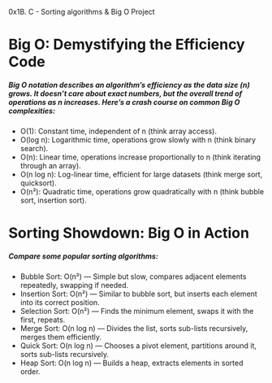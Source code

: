 0x1B. C - Sorting algorithms & Big O Project

# Big O: Demystifying the Efficiency Code

##### Big O notation describes an algorithm’s efficiency as the data size (n) grows. It doesn’t care about exact numbers, but the overall trend of operations as n increases. Here’s a crash course on common Big O complexities:

* O(1): Constant time, independent of n (think array access).
* O(log n): Logarithmic time, operations grow slowly with n (think binary search).
* O(n): Linear time, operations increase proportionally to n (think iterating through an array).
* O(n log n): Log-linear time, efficient for large datasets (think merge sort, quicksort).
* O(n²): Quadratic time, operations grow quadratically with n (think bubble sort, insertion sort).

# Sorting Showdown: Big O in Action

##### Compare some popular sorting algorithms:

* Bubble Sort: O(n²) — Simple but slow, compares adjacent elements repeatedly, swapping if needed.
* Insertion Sort: O(n²) — Similar to bubble sort, but inserts each element into its correct position.
* Selection Sort: O(n²) — Finds the minimum element, swaps it with the first, repeats.
* Merge Sort: O(n log n) — Divides the list, sorts sub-lists recursively, merges them efficiently.
* Quick Sort: O(n log n) — Chooses a pivot element, partitions around it, sorts sub-lists recursively.
* Heap Sort: O(n log n) — Builds a heap, extracts elements in sorted order.
